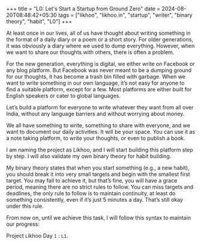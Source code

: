 +++
title = "L0: Let's Start a Startup from Ground Zero"
date = 2024-08-20T08:48:42+05:30
tags = ["likhoo", "likhoo.in", "startup", "writer", "binary theory", "habit", "L0"]
+++

At least once in our lives, all of us have thought about writing something in the format of a daily diary or a poem or a short story. For older generations, it was obviously a diary where we used to dump everything. However, when we want to share our thoughts with others, there is often a problem.

For the new generation, everything is digital, we either write on Facebook or any blog platform. But Facebook was never meant to be a dumping ground for our thoughts, it has become a trash bin filled with garbage. When we want to write something in our own language, it’s not easy for anyone to find a suitable platform, except for a few. Most platforms are either built for English speakers or cater to global languages.

Let’s build a platform for everyone to write whatever they want from all over India, without any language barriers and without worrying about money.

We all have something to write, something to share with everyone, and we want to document our daily activities. It will be your space. You can use it as a note taking platform, to write your thoughts, or even to publish a book.

I am naming the project as Likhoo, and I will start building this platform step by step. I will also validate my own binary theory for habit building.

My binary theory states that when you start something (e.g., a new habit), you should break it into very small targets and begin with the smallest first target. You may fail to achieve it, but that’s fine, you will have a grace period, meaning there are no strict rules to follow. You can miss targets and deadlines, the only rule to follow is to maintain continuity, at least do something consistently, even if it’s just 5 minutes a day. That’s still okay under this rule.

From now on, until we achieve this task, I will follow this syntax to maintain our progress: 

Project `L`ikhoo Day `1` : `L1`.
